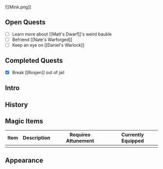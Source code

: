 ![[Mink.png]]

## Open Quests
- [ ] Learn more about [[Matt's Dwarf]]'s weird bauble
- [ ] Befriend [[Nate's Warforged]]
- [ ] Keep an eye on [[Daniel's Warlock]]

## Completed Quests
- [x]  Break [[Rosjen]] out of jail

## Intro


## History


## Magic Items
| Item | Description | Requires Attunement | Currently Equipped |
| ---- | ----------- | ------------------- | ----------------- |
|      |             |                     |                   |

## Appearance
